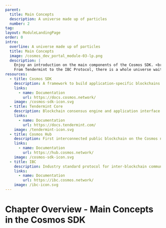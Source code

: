 ```yaml
---
parent:
  title: Main Concepts
  description: A universe made up of particles
  number: 2
tag: 
layout: ModuleLandingPage
order: 0
intro:
  overline: A universe made up of particles
  title: Main Concepts
  image: /cosmos_dev_portal_module-03-lp.png
  description: |
    Enjoy an introduction on the main components of the Cosmos SDK. <br/><br/>
    From Tendermint to the IBC Protocol, there is a whole universe waiting to be discovered.
resources:
  - title: Cosmos SDK
    description: A framework to build application-specific blockchains
    links:
      - name: Documentation
        url: https://docs.cosmos.network/
    image: /cosmos-sdk-icon.svg
  - title: Tendermint Core
    description: Blockchain consensus engine and application interface
    links:
      - name: Documentation
        url: https://docs.tendermint.com/
    image: /tendermint-icon.svg
  - title: Cosmos Hub
    description: First interconnected public blockchain on the Cosmos network
    links:
      - name: Documentation
        url: https://hub.cosmos.network/
    image: /cosmos-sdk-icon.svg
  - title: IBC
    description: Industry standard protocol for inter-blockchain communication
    links:
      - name: Documentation
        url: https://ibc.cosmos.network/
    image: /ibc-icon.svg
---
```


# Chapter Overview - Main Concepts in the Cosmos SDK
